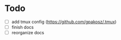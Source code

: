 # Todo

- [ ] add tmux config (https://github.com/gpakosz/.tmux)
- [ ] finish docs
- [ ] reorganize docs 
